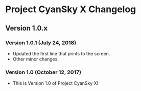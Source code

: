 # Project CyanSky X Changelog

## Version 1.0.x
### Version 1.0.1 (July 24, 2018)
* Updated the first line that prints to the screen.
* Other minor changes.

### Version 1.0 (October 12, 2017)
* This is Version 1.0 of Project CyanSky X!